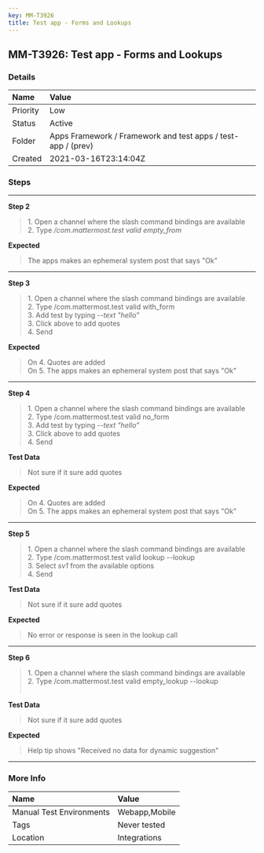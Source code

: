 ```yaml
---
key: MM-T3926
title: Test app - Forms and Lookups
---
```


## MM-T3926: Test app - Forms and Lookups

### Details

| Name     | Value                                                        |
| :------- | :----------------------------------------------------------- |
| Priority | Low                                                          |
| Status   | Active                                                       |
| Folder   | Apps Framework / Framework and test apps / test-app / (prev) |
| Created  | 2021-03-16T23:14:04Z                                         |

### Steps

<hr/>

**Step 2**

> <article>1. Open a channel where the slash command bindings are available<br>2. Type <em>/com.mattermost.test valid empty_from</em></article>

**Expected**

> <article>The apps makes an ephemeral system post that says "Ok"&nbsp;</article>

<hr/>

**Step 3**

> <article>1. Open a channel where the slash command bindings are available<br>2. Type /com.mattermost.test valid with_form<br>3. Add test by typing <em>--text "hello"</em><br>3. Click above to add quotes<br>4. Send</article>

**Expected**

> <article>On 4. Quotes are added<br>On 5. The apps makes an ephemeral system post that says "Ok"</article>

<hr/>

**Step 4**

> <article>1. Open a channel where the slash command bindings are available<br>2. Type /com.mattermost.test valid no_form<br>3. Add test by typing <em>--text "hello"</em><br>3. Click above to add quotes<br>4. Send</article>

**Test Data**

> <article>Not sure if it sure add quotes</article>

**Expected**

> <article>On 4. Quotes are added<br>On 5. The apps makes an ephemeral system post that says "Ok"</article>

<hr/>

**Step 5**

> <article>1. Open a channel where the slash command bindings are available<br>2. Type /com.mattermost.test valid lookup --lookup<br>3. Select <em>sv1&nbsp;</em>from the available options <br>4. Send</article>

**Test Data**

> <article>Not sure if it sure add quotes</article>

**Expected**

> <article>No error or response is seen in the lookup call</article>

<hr/>

**Step 6**

> <article>1. Open a channel where the slash command bindings are available<br>2. Type /com.mattermost.test valid empty_lookup --lookup<br><br></article>

**Test Data**

> <article>Not sure if it sure add quotes</article>

**Expected**

> <article>Help tip shows "Received no data for dynamic suggestion"</article>

<hr/>

### More Info

| Name                     | Value         |
| :----------------------- | :------------ |
| Manual Test Environments | Webapp,Mobile |
| Tags                     | Never tested  |
| Location                 | Integrations  |
